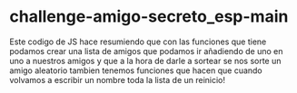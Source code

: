 # challenge-amigo-secreto_esp-main
Este codigo de JS hace resumiendo que con las funciones que tiene podamos crear una lista de amigos que podamos ir añadiendo de uno en uno a nuestros amigos y que a la hora de darle a sortear se nos sorte un amigo aleatorio
tambien tenemos funciones que hacen que cuando volvamos a escribir un nombre toda la lista de un reinicio!
